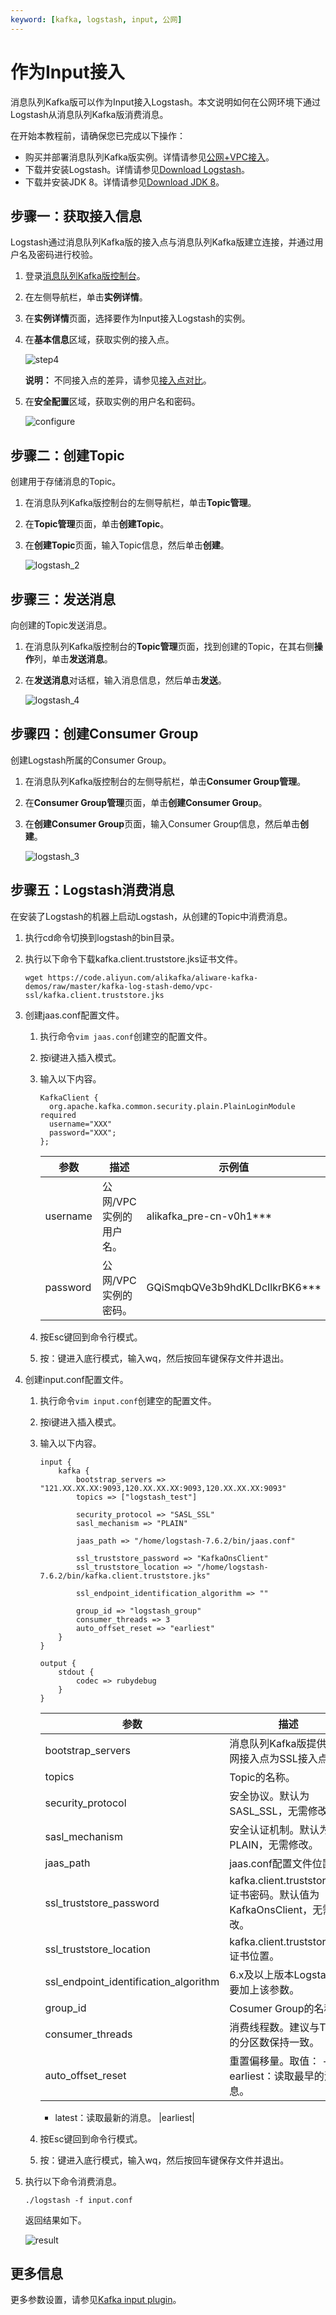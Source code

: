 ```yaml
---
keyword: [kafka, logstash, input, 公网]
---
```


# 作为Input接入

消息队列Kafka版可以作为Input接入Logstash。本文说明如何在公网环境下通过Logstash从消息队列Kafka版消费消息。

在开始本教程前，请确保您已完成以下操作：

-   购买并部署消息队列Kafka版实例。详情请参见[公网+VPC接入](/cn.zh-CN/快速入门/步骤二：购买和部署实例/公网+VPC接入.md)。
-   下载并安装Logstash。详情请参见[Download Logstash](https://www.elastic.co/guide/en/logstash/7.6/installing-logstash.html)。
-   下载并安装JDK 8。详情请参见[Download JDK 8](https://www.oracle.com/java/technologies/javase/javase-jdk8-downloads.html)。

## 步骤一：获取接入信息

Logstash通过消息队列Kafka版的接入点与消息队列Kafka版建立连接，并通过用户名及密码进行校验。

1.  登录[消息队列Kafka版控制台](https://kafka.console.aliyun.com/)。

2.  在左侧导航栏，单击**实例详情**。

3.  在**实例详情**页面，选择要作为Input接入Logstash的实例。

4.  在**基本信息**区域，获取实例的接入点。

    ![step4](https://static-aliyun-doc.oss-accelerate.aliyuncs.com/assets/img/zh-CN/9284976951/p110459.png)

    **说明：** 不同接入点的差异，请参见[接入点对比](/cn.zh-CN/产品简介/接入点对比.md)。

5.  在**安全配置**区域，获取实例的用户名和密码。

    ![configure](https://static-aliyun-doc.oss-accelerate.aliyuncs.com/assets/img/zh-CN/9284976951/p110458.png)


## 步骤二：创建Topic

创建用于存储消息的Topic。

1.  在消息队列Kafka版控制台的左侧导航栏，单击**Topic管理**。

2.  在**Topic管理**页面，单击**创建Topic**。

3.  在**创建Topic**页面，输入Topic信息，然后单击**创建**。

    ![logstash_2](https://static-aliyun-doc.oss-accelerate.aliyuncs.com/assets/img/zh-CN/9284976951/p103888.png)


## 步骤三：发送消息

向创建的Topic发送消息。

1.  在消息队列Kafka版控制台的**Topic管理**页面，找到创建的Topic，在其右侧**操作**列，单击**发送消息**。

2.  在**发送消息**对话框，输入消息信息，然后单击**发送**。

    ![logstash_4](https://static-aliyun-doc.oss-accelerate.aliyuncs.com/assets/img/zh-CN/9284976951/p103896.png)


## 步骤四：创建Consumer Group

创建Logstash所属的Consumer Group。

1.  在消息队列Kafka版控制台的左侧导航栏，单击**Consumer Group管理**。

2.  在**Consumer Group管理**页面，单击**创建Consumer Group**。

3.  在**创建Consumer Group**页面，输入Consumer Group信息，然后单击**创建**。

    ![logstash_3](https://static-aliyun-doc.oss-accelerate.aliyuncs.com/assets/img/zh-CN/9284976951/p103892.png)


## 步骤五：Logstash消费消息

在安装了Logstash的机器上启动Logstash，从创建的Topic中消费消息。

1.  执行cd命令切换到logstash的bin目录。

2.  执行以下命令下载kafka.client.truststore.jks证书文件。

    ```
    wget https://code.aliyun.com/alikafka/aliware-kafka-demos/raw/master/kafka-log-stash-demo/vpc-ssl/kafka.client.truststore.jks
    ```

3.  创建jaas.conf配置文件。

    1.  执行命令`vim jaas.conf`创建空的配置文件。

    2.  按i键进入插入模式。

    3.  输入以下内容。

        ```
        KafkaClient {
          org.apache.kafka.common.security.plain.PlainLoginModule required
          username="XXX"
          password="XXX";
        };
        ```

        |参数|描述|示例值|
        |--|--|---|
        |username|公网/VPC实例的用户名。|alikafka\_pre-cn-v0h1\*\*\*|
        |password|公网/VPC实例的密码。|GQiSmqbQVe3b9hdKLDcIlkrBK6\*\*\*|

    4.  按Esc键回到命令行模式。

    5.  按：键进入底行模式，输入wq，然后按回车键保存文件并退出。

4.  创建input.conf配置文件。

    1.  执行命令`vim input.conf`创建空的配置文件。

    2.  按i键进入插入模式。

    3.  输入以下内容。

        ```
        input {
            kafka {
                bootstrap_servers => "121.XX.XX.XX:9093,120.XX.XX.XX:9093,120.XX.XX.XX:9093"
                topics => ["logstash_test"]
        
                security_protocol => "SASL_SSL"
                sasl_mechanism => "PLAIN"
        
                jaas_path => "/home/logstash-7.6.2/bin/jaas.conf"
        
                ssl_truststore_password => "KafkaOnsClient"
                ssl_truststore_location => "/home/logstash-7.6.2/bin/kafka.client.truststore.jks"
        
                ssl_endpoint_identification_algorithm => ""
        
                group_id => "logstash_group"
                consumer_threads => 3
                auto_offset_reset => "earliest"
            }
        }
        
        output {
            stdout {
                codec => rubydebug
            }
        }
        ```

        |参数|描述|示例值|
        |--|--|---|
        |bootstrap\_servers|消息队列Kafka版提供的公网接入点为SSL接入点。|121.XX.XX.XX:9093,120.XX.XX.XX:9093,120.XX.XX.XX:9093|
        |topics|Topic的名称。|logstash\_test|
        |security\_protocol|安全协议。默认为SASL\_SSL，无需修改。|SASL\_SSL|
        |sasl\_mechanism|安全认证机制。默认为PLAIN，无需修改。|PLAIN|
        |jaas\_path|jaas.conf配置文件位置。|/home/logstash-7.6.2/bin/jaas.conf|
        |ssl\_truststore\_password|kafka.client.truststore.jks证书密码。默认值为KafkaOnsClient，无需修改。|KafkaOnsClient|
        |ssl\_truststore\_location|kafka.client.truststore.jks证书位置。|/home/logstash-7.6.2/bin/kafka.client.truststore.jks|
        |ssl\_endpoint\_identification\_algorithm|6.x及以上版本Logstash需要加上该参数。|空值|
        |group\_id|Cosumer Group的名称。|logstash\_group|
        |consumer\_threads|消费线程数。建议与Topic的分区数保持一致。|3|
        |auto\_offset\_reset|重置偏移量。取值：         -   earliest：读取最早的消息。
        -   latest：读取最新的消息。
|earliest|

    4.  按Esc键回到命令行模式。

    5.  按：键进入底行模式，输入wq，然后按回车键保存文件并退出。

5.  执行以下命令消费消息。

    ```
    ./logstash -f input.conf
    ```

    返回结果如下。

    ![result](https://static-aliyun-doc.oss-accelerate.aliyuncs.com/assets/img/zh-CN/9284976951/p105037.png)


## 更多信息

更多参数设置，请参见[Kafka input plugin](https://www.elastic.co/guide/en/logstash/current/plugins-inputs-kafka.html)。

